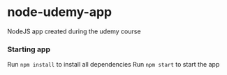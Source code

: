 # node-udemy-app

NodeJS app created during the udemy course

### Starting app

Run `npm install` to install all dependencies
Run `npm start` to start the app
